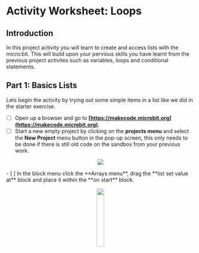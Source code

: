 # Activity Worksheet: Loops

## Introduction
In this project activity you will learn to create and access lists with the micro:bit. This will build upon your pervious skills you have learnt from the previous project activites such as variables, loops and conditional statements.

## Part 1: Basics Lists
Lets begin the activity by trying out some simple items in a list like we did in the starter exercise.

- [ ] Open up a browser and go to **[https://makecode.microbit.org](https://makecode.microbit.org)**.
- [ ] Start a new empty project by clicking on the **projects menu** and select the **New Project** menu button in the pop-up screen, this only needs to be done if there is still old code on the sandbox from your previous work.
<p align="center">
    <img style="text-align:center" src="../Part-5_Lists/microbit-mainpage.png" />
</p>
- [ ] In the block menu click the **Arrays menu**, drag the **list set value at** block and place it within the **on start** block.
<p align="center">
    <img style="text-align:center" src="../Part-5_List/list_start.png" width="20%" height="20%" />
</p>
